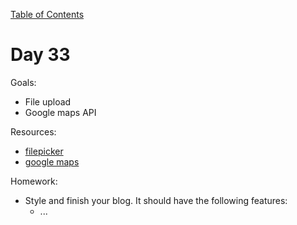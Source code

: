 [Table of Contents](/README.md)

# Day 33

Goals:
* File upload
* Google maps API

Resources:
* [filepicker](https://www.filepicker.com/)
* [google maps](https://developers.google.com/maps/documentation/javascript/)

Homework:
* Style and finish your blog. It should have the following features:
	* ...